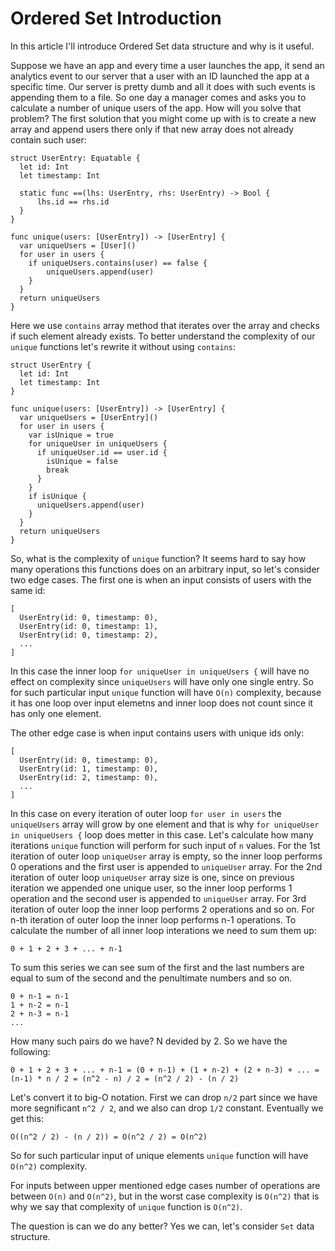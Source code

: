 # Ordered Set Introduction

In this article I'll introduce Ordered Set data structure and why is it useful.

Suppose we have an app and every time a user launches the app, it send an analytics event to our server that a user with an ID launched the app at a specific time. Our server is pretty dumb and all it does with such events is appending them to a file. So one day a manager comes and asks you to calculate a number of unique users of the app. How will you solve that problem? The first solution that you might come up with is to create a new array and append users there only if that new array does not already contain such user: 

```
struct UserEntry: Equatable {
  let id: Int
  let timestamp: Int
  
  static func ==(lhs: UserEntry, rhs: UserEntry) -> Bool {
      lhs.id == rhs.id
  }
}

func unique(users: [UserEntry]) -> [UserEntry] {
  var uniqueUsers = [User]()
  for user in users {
    if uniqueUsers.contains(user) == false {
        uniqueUsers.append(user)
    }
  }
  return uniqueUsers
}
```

Here we use `contains` array method that iterates over the array and checks if such element already exists. To better understand the complexity of our `unique` functions let's rewrite it without using `contains`:

```
struct UserEntry {
  let id: Int
  let timestamp: Int
}

func unique(users: [UserEntry]) -> [UserEntry] {
  var uniqueUsers = [UserEntry]()
  for user in users {
    var isUnique = true
    for uniqueUser in uniqueUsers {
      if uniqueUser.id == user.id {
        isUnique = false
        break
      }
    }
    if isUnique {
      uniqueUsers.append(user)
    }
  }
  return uniqueUsers
}
```

So, what is the complexity of `unique` function? It seems hard to say how many operations this functions does on an arbitrary input, so let's consider two edge cases. The first one is when an input consists of users with the same id:

```
[
  UserEntry(id: 0, timestamp: 0),
  UserEntry(id: 0, timestamp: 1),
  UserEntry(id: 0, timestamp: 2),
  ...
]
```  

In this case the inner loop `for uniqueUser in uniqueUsers {` will have no effect on complexity since `uniqueUsers` will have only one single entry. So for such particular input `unique` function will have `O(n)` complexity, because it has one loop over input elemetns and inner loop does not count since it has only one element. 

The other edge case is when input contains users with unique ids only:

```
[
  UserEntry(id: 0, timestamp: 0),
  UserEntry(id: 1, timestamp: 0),
  UserEntry(id: 2, timestamp: 0),
  ...
]
```

In this case on every iteration of outer loop `for user in users` the `uniqueUsers` array will grow by one element and that is why `for uniqueUser in uniqueUsers {` loop does metter in this case. Let's calculate how many iterations `unique` function will perform for such input of `n` values. For the 1st iteration of outer loop  `uniqueUser` array is empty, so the inner loop performs 0 operations and the first user is appended to `uniqueUser` array. For the 2nd iteration of outer loop `uniqueUser` array size is one, since on previous iteration we appended one unique user, so the inner loop performs 1 operation and the second user is appended to `uniqueUser` array. For 3rd iteration of outer loop the inner loop performs 2 operations and so on. For n-th iteration of outer loop the inner loop performs n-1 operations. To calculate the number of all inner loop interations we need to sum them up: 

```
0 + 1 + 2 + 3 + ... + n-1
```

To sum this series we can see sum of the first and the last numbers are equal to sum of the second and the penultimate numbers and so on.

```
0 + n-1 = n-1
1 + n-2 = n-1
2 + n-3 = n-1
...
```
How many such pairs do we have? N devided by 2. So we have the following:

```
0 + 1 + 2 + 3 + ... + n-1 = (0 + n-1) + (1 + n-2) + (2 + n-3) + ... = (n-1) * n / 2 = (n^2 - n) / 2 = (n^2 / 2) - (n / 2) 
```

Let's convert it to big-O notation. First we can drop `n/2` part since we have more segnificant  `n^2 / 2`, and we also can drop `1/2` constant. Eventually we get this: 

```
O((n^2 / 2) - (n / 2)) = O(n^2 / 2) = O(n^2)
```

So for such particular input of unique elements `unique` function will have `O(n^2)` complexity.

For inputs between upper mentioned edge cases number of operations are between `O(n)` and `O(n^2)`, but in the worst case complexity is `O(n^2)` that is why we say that complexity of `unique` function is `O(n^2)`.

The question is can we do any better? Yes we can, let's consider `Set` data structure.
